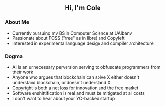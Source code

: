 <h2 align="center"> Hi, I'm Cole <br/></h2>

### About Me
- Currently pursuing my BS in Computer Science at UAlbany
- Passionate about FOSS ("free" as in libre) and Copyleft
- Interested in experimental language design and compiler architecture

### Dogma
- AI is an unnecessary perversion serving to obfuscate programmers from their work
- Anyone who argues that blockchain can solve X either doesn't understand blockchain, or doesn't understand X
- Copyright is both a net loss for innovation and the free market
- Software enshittification is real and must be mitigated at all costs
- I don't want to hear about your YC-backed startup
